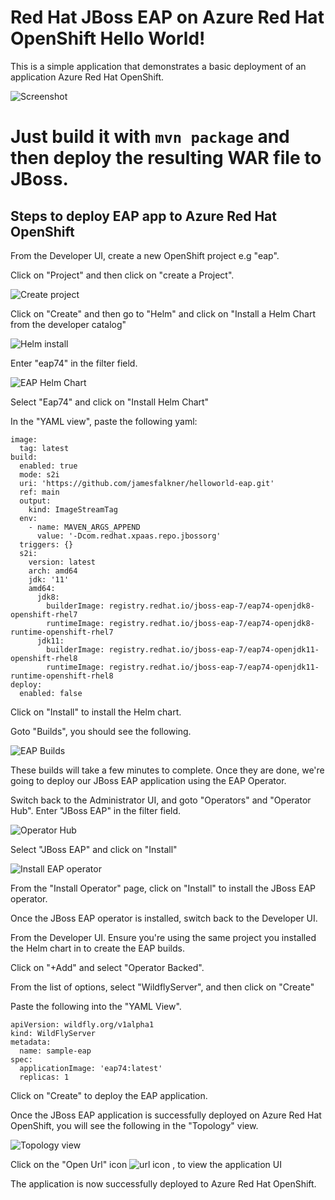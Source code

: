 # Red Hat JBoss EAP on Azure Red Hat OpenShift Hello World!

This is a simple application that demonstrates a basic deployment of an application Azure Red Hat OpenShift.

![Screenshot](src/main/webapp/assets/img/page.png)

Just build it with `mvn package` and then deploy the resulting WAR file to JBoss.
=======
## Steps to deploy EAP app to Azure Red Hat OpenShift

From the Developer UI, create a new OpenShift project e.g "eap". 

Click on "Project" and then click on "create a Project".  

![Create project](src/main/webapp/assets/img/create-project.png)

Click on "Create" and then go to "Helm" and click on "Install a Helm Chart from the developer catalog"

![Helm install](src/main/webapp/assets/img/helm.png)

Enter "eap74" in the filter field.

![EAP Helm Chart](src/main/webapp/assets/img/helm-eap74.png)

Select "Eap74" and click on "Install Helm Chart"

In the "YAML view", paste the following yaml:

```
image:
  tag: latest
build:
  enabled: true
  mode: s2i
  uri: 'https://github.com/jamesfalkner/helloworld-eap.git'
  ref: main
  output:
    kind: ImageStreamTag
  env:
    - name: MAVEN_ARGS_APPEND
      value: '-Dcom.redhat.xpaas.repo.jbossorg'
  triggers: {}
  s2i:
    version: latest
    arch: amd64
    jdk: '11'
    amd64:
      jdk8:
        builderImage: registry.redhat.io/jboss-eap-7/eap74-openjdk8-openshift-rhel7
        runtimeImage: registry.redhat.io/jboss-eap-7/eap74-openjdk8-runtime-openshift-rhel7
      jdk11:
        builderImage: registry.redhat.io/jboss-eap-7/eap74-openjdk11-openshift-rhel8
        runtimeImage: registry.redhat.io/jboss-eap-7/eap74-openjdk11-runtime-openshift-rhel8
deploy:
  enabled: false
```

Click on "Install" to install the Helm chart.

Goto "Builds", you should see the following.

![EAP Builds](src/main/webapp/assets/img/builds.png)

These builds will take a few minutes to complete. Once they are done, we're going to deploy our JBoss EAP application using the EAP Operator.

Switch back to the Administrator UI, and goto "Operators" and "Operator Hub".  Enter "JBoss EAP" in the filter field.

![Operator Hub](src/main/webapp/assets/img/operator-hub.png)

Select "JBoss EAP" and click on "Install"


![Install EAP operator](src/main/webapp/assets/img/install-eap-operator.png)

From the "Install Operator" page, click on "Install" to install the JBoss EAP operator.

Once the JBoss EAP operator is installed, switch back to the Developer UI.

From the Developer UI. Ensure you're using the same project you installed the Helm chart in to create the EAP builds.

Click on "+Add" and select "Operator Backed".

From the list of options, select "WildflyServer", and then click on "Create"

Paste the following into the "YAML View".

```
apiVersion: wildfly.org/v1alpha1
kind: WildFlyServer
metadata:
  name: sample-eap
spec:
  applicationImage: 'eap74:latest'
  replicas: 1

```

Click on "Create" to deploy the EAP application.

Once the JBoss EAP application is successfully deployed on Azure Red Hat OpenShift, you will see the following in the "Topology" view.

![Topology view](src/main/webapp/assets/img/topology.png)


Click on the "Open Url" icon ![url icon](src/main/webapp/assets/img/open-url.png) , to view the application UI

The application is now successfully deployed to Azure Red Hat OpenShift.
